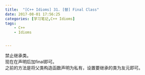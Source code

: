```yaml
---
title:  "[C++ Idioms] 31. [替] Final Class"
date: 2017-08-01 17:56:25
categories: [学习笔记,C++ Idioms]
tags:
    - C++
    - Idioms


---
```

禁止继承类。<!--more-->  
现在在声明后加final即可。  
之前的方法是将父类构造函数声明为私有，设置要继承的类为友元即可。  